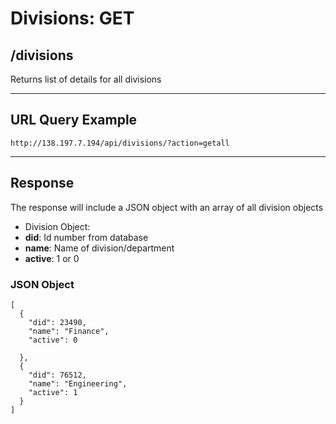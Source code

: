 # Divisions: GET

## /divisions

Returns list of details for all divisions

---

## URL Query Example

```
http://138.197.7.194/api/divisions/?action=getall
```

---

## Response

The response will include a JSON object with an array of all division objects

- Division Object:
 - **did**: Id number from database
 - **name**: Name of division/department
 - **active**: 1 or 0

### JSON Object

```
[
  {
    "did": 23490,
    "name": "Finance",
    "active": 0
    
  },
  {
    "did": 76512,
	"name": "Engineering",
	"active": 1
  }
]
```
